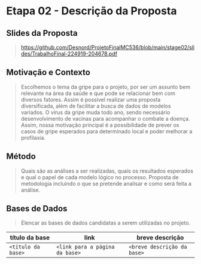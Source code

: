 # Etapa 02 - Descrição da Proposta

## Slides da Proposta

> https://github.com/Desnord/ProjetoFinalMC536/blob/main/stage02/slides/TrabalhoFinal-224919-204678.pdf

## Motivação e Contexto

> Escolhemos o tema da gripe para o projeto, por ser um assunto bem relevante na área da saúde e que pode se relacionar bem com diversos fatores.
Assim é possível realizar uma proposta diversificada, além de facilitar a busca de dados de
modelos variados.
O vírus da gripe muda todo ano, sendo necessário desenvolvimento de vacinas para
acompanhar o combate a doença. Assim, nossa motivação principal é a possibilidade de prever os casos de gripe esperados
para determinado local e poder melhorar a profilaxia.

## Método

> Quais são as análises a ser realizadas, quais os resultados esperados e qual o papel de cada modelo lógico no processo. Proposta de metodologia incluindo o que se pretende analisar e como será feita a análise.

## Bases de Dados
> Elencar as bases de dados candidatas a serem utilizadas no projeto.

título da base | link | breve descrição
----- | ----- | -----
`<título da base>` | `<link para a página da base>` | `<breve descrição da base>`
